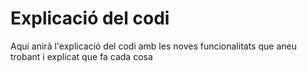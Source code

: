 # Explicació del codi

Aqui anirà l'explicació del codi amb les noves funcionalitats que aneu trobant i explicat que fa cada cosa